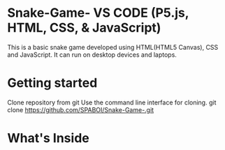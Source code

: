 # Snake-Game- VS CODE (P5.js, HTML, CSS, & JavaScript)
This is a basic snake game developed using HTML(HTML5 Canvas), CSS and JavaScript. It can run on desktop devices and laptops.

# Getting started
Clone repository from git
Use the command line interface for cloning.
git clone https://github.com/SPABOI/Snake-Game-.git

# What's Inside
